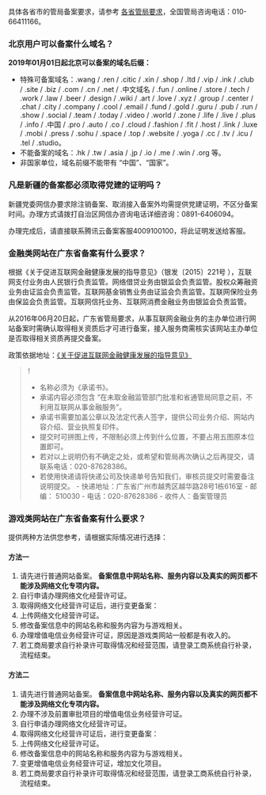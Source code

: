 具体各省市的管局备案要求，请参考 [各省管局要求](https://cloud.tencent.com/document/product/243/3474)，全国管局咨询电话：010-66411166。

### 北京用户可以备案什么域名？[](id:domainsuffix)
**2019年01月01日起北京可以备案的域名后缀：**
- 特殊可备案域名：.wang / .ren / .citic / .xin / .shop / .ltd / .vip / .ink / .club / .site / .biz / .com / .cn / .net / .中文域名 / .fun / .online / .store / .tech / .work / .law / .beer / .design / .wiki / .art / .love / .xyz / .group / .center / .chat / .city / .company / .cool / .email / .fund / .gold / .guru / .pub / .run / .show / .social / .team / .today / .video / .world / .zone / .life / .live / .plus / .info / .中国 / .pro / .auto / .co / .cloud / .fashion / .fit / .host / .link / .luxe / .mobi / .press / .sohu / .space / .top / .website / .yoga / .cc / .tv / .icu / .tel / .studio。
- 不能备案的域名：.hk / .tw / .asia / .jp / .io / .me / .win / .org 等。
- 非国家单位，域名前缀不能带有 “中国”、“国家”。

### 凡是新疆的备案都必须取得党建的证明吗？
新疆党委网信办要求除注销备案、取消接入备案外均需提供党建证明，不区分备案时间。办理方式请拨打自治区网信办咨询电话详细咨询：0891-6406094。

办理完成后，请直接联系腾讯云备案客服4009100100，将此证明发送给客服。 

### 金融类网站在广东省备案有什么要求？
根据《关于促进互联网金融健康发展的指导意见》（银发〔2015〕221号 ），互联网支付业务由人民银行负责监管。网络借贷业务由银监会负责监管。股权众筹融资业务由证监会负责监管。互联网基金销售业务由证监会负责监管。互联网保险业务由保监会负责监管。互联网信托业务、互联网消费金融业务由银监会负责监管。

从2016年06月20日起，广东省管局要求，从事互联网金融业务的主办单位进行网站备案时需确认取得相关资质后才可进行备案，接入服务商需核实该网站主办单位是否取得相关资质再提交备案。

政策依据地址：[《关于促进互联网金融健康发展的指导意见》](http://www.gov.cn/xinwen/2015-07/18/content_2899360.htm) 

>!
>-  名称必须为《承诺书》。
>- 承诺内容必须包含 “在未取金融监管部门批准和省通管局同意之前，不利用互联网从事金融服务”。
>- 承诺书需要加盖公章以及法定代表人签字，提供公司业务介绍、网站内容介绍、营业执照复印件。
>- 提交时可拼图上传，不限制必须上传到什么位置，不要占用五图原本位置即可。
>- 若对以上说明仍有不确定之处，或希望和管局再次确认之后再提交，请联系电话：020-87628386。
>- 若使用快递请将快递公司及快递单号告知我们，审核员提交时需要备注说明提交。
    - 快递地址：广东省广州市越秀区越华路28号1栋616室
    -  邮编： 510030
    -  电话：020-87628386
    -  收件人：备案管理员

### 游戏类网站在广东省备案有什么要求？

提供两种方法供您参考，请根据实际情况进行选择：

#### 方法一

1. 请先进行普通网站备案。
**备案信息中网站名称、服务内容以及真实的网页都不能涉及网络文化专项内容。**
2. 自行申请办理网络文化经营许可证。 
3. 取得网络文化经营许可证后，进行变更备案： 
 1. 上传网络文化经营许可证。 
 2. 修改备案信息中的网站名称和服务内容为与游戏相关。 
4. 办理增值电信业务经营许可证，原因是游戏类网站一般都是有收入的。
5. 若工商局要求自行补录许可取得情况和经营范围，请登录工商系统自行补录，流程结束。

#### 方法二
1. 请先进行普通网站备案。
**备案信息中网站名称、服务内容以及真实的网页都不能涉及网络文化专项内容。**
2. 办理不涉及前置审批项目的增值电信业务经营许可证。 
3. 自行申请办理网络文化经营许可证。 
4. 取得网络文化经营许可证后，进行变更备案： 
 1. 上传网络文化经营许可证。 
 2. 修改备案信息中的网站名称和服务内容为与游戏相关。 
5. 变更增值电信业务经营许可证，增加文化项目。 
6. 若工商局要求自行补录许可取得情况和经营范围，请登录工商系统自行补录，流程结束。

